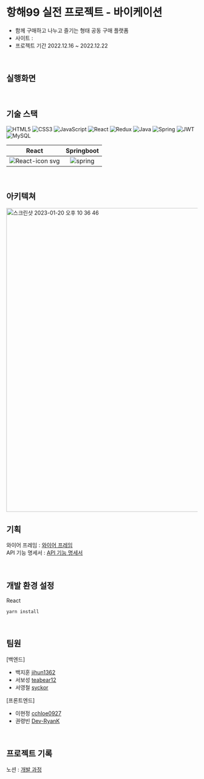 
# 항해99 실전 프로젝트 - 바이케이션

+ 함께 구매하고 나누고 즐기는 형태 공동 구매 플랫폼
+ 사이트 : 
+ 프로젝트 기간 2022.12.16 ~ 2022.12.22

<br />

## 실행화면




<br />

## 기술 스택
![HTML5](https://img.shields.io/badge/html5-%23E34F26.svg?style=for-the-badge&logo=html5&logoColor=white)
![CSS3](https://img.shields.io/badge/css3-%231572B6.svg?style=for-the-badge&logo=css3&logoColor=white)
![JavaScript](https://img.shields.io/badge/javascript-%23323330.svg?style=for-the-badge&logo=javascript&logoColor=%23F7DF1E) 
![React](https://img.shields.io/badge/react-%2320232a.svg?style=for-the-badge&logo=react&logoColor=%2361DAFB)
![Redux](https://img.shields.io/badge/redux-%23593d88.svg?style=for-the-badge&logo=redux&logoColor=white)
![Java](https://img.shields.io/badge/java-%23ED8B00.svg?style=for-the-badge&logo=java&logoColor=white)
![Spring](https://img.shields.io/badge/spring-%236DB33F.svg?style=for-the-badge&logo=spring&logoColor=white)
![JWT](https://img.shields.io/badge/JWT-black?style=for-the-badge&logo=JSON%20web%20tokens)
![MySQL](https://img.shields.io/badge/mysql-%2300f.svg?style=for-the-badge&logo=mysql&logoColor=white)

| React | Springboot |
|:------:|:------:|
|![React-icon svg](https://user-images.githubusercontent.com/85235063/189798318-2c7fe7d2-b9ea-45a8-a373-8386474da228.png)|![spring](https://user-images.githubusercontent.com/85235063/189798456-35af17d6-c99e-4412-9057-e01c79cf6d9c.png)|

<br />

## 아키텍쳐

<img width="800" alt="스크린샷 2023-01-20 오후 10 36 46" src="https://user-images.githubusercontent.com/96729804/213707638-a1691ba9-f1c4-461d-b8fd-c6305de37424.png">

<br />

## 기획

와이어 프레임 : [와이어 프레임](https://www.figma.com/file/Guzhia2WzOW4wur7Z3OUCR/%ED%95%AD%ED%95%B499?node-id=0%3A1&t=0U59EVeauLbSOWxL-0)
<br />
API 기능 명세서 : [API 기능 명세서](https://www.notion.so/API-40937cdcf4134fbbb8c715fa1ae8dd10)

<br />

## 개발 환경 설정
React
```React
yarn install
```

<br />

## 팀원
[백엔드]
+ 백지훈 [jihun1362](https://github.com/jihun1362)
+ 서보성 [teabear12](https://github.com/teabear12)
+ 서영철 [syckor](https://github.com/syckor)

[프론트엔드]
+ 이현정 [cchloe0927](https://github.com/cchloe0927)
+ 권령빈 [Dev-RyanK](https://github.com/Dev-RyanK)

<br/>

## 프로젝트 기록
노션 : [개발 과정](https://www.notion.so/10-A-6-72a2a86ec3f9426b935c004867205c45)

